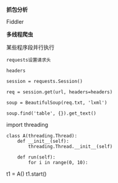 **抓包分析**

Fiddler

**多线程爬虫**

某些程序段并行执行

    requests设置请求头
    
    headers
    
    session = requests.Session()
    
    req = session.get(url, headers=headers)
    
    soup = BeautifulSoup(req.txt, 'lxml')
    
    soup.find('table', {}).get_text()

import threading

    class A(threading.Thread):
        def __init__(self):
            threading.Thread.__init__(self)
            
        def run(self):
            for i in range(0, 10):
            
t1 = A()        t1.start()

